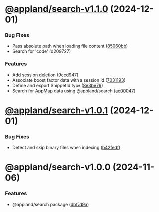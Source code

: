 # [@appland/search-v1.1.0](https://github.com/getappmap/appmap-js/compare/@appland/search-v1.0.1...@appland/search-v1.1.0) (2024-12-01)


### Bug Fixes

* Pass absolute path when loading file content ([85060bb](https://github.com/getappmap/appmap-js/commit/85060bb432fec9a1ee2d461fa671cb18b0f21fe6))
* Search for 'code' ([d209727](https://github.com/getappmap/appmap-js/commit/d209727d4ec19d8027b1cb4eb36ed31a60d9eb21))


### Features

* Add session deletion ([9ccd947](https://github.com/getappmap/appmap-js/commit/9ccd947f110857d5d881a31bf0c947bb02f1f2c5))
* Associate boost factor data with a session id ([7031193](https://github.com/getappmap/appmap-js/commit/70311932553adb0aca4ae7f6f11af23790921bdf))
* Define and export SnippetId type ([8e3be79](https://github.com/getappmap/appmap-js/commit/8e3be7949c62a11ed1d57b1c88df2868aa3f10cd))
* Search for AppMap data using @appland/search ([ac00047](https://github.com/getappmap/appmap-js/commit/ac0004717147a095f1fa609c2aa341dec6e6c7bc))

# [@appland/search-v1.0.1](https://github.com/getappmap/appmap-js/compare/@appland/search-v1.0.0...@appland/search-v1.0.1) (2024-12-01)


### Bug Fixes

* Detect and skip binary files when indexing ([b42fedf](https://github.com/getappmap/appmap-js/commit/b42fedf258e42539243f3aea2727115846b8f19b))

# @appland/search-v1.0.0 (2024-11-06)


### Features

* @appland/search package ([dbf7d9a](https://github.com/getappmap/appmap-js/commit/dbf7d9a32593e19df9a8732f18e32227dcb53aca))
